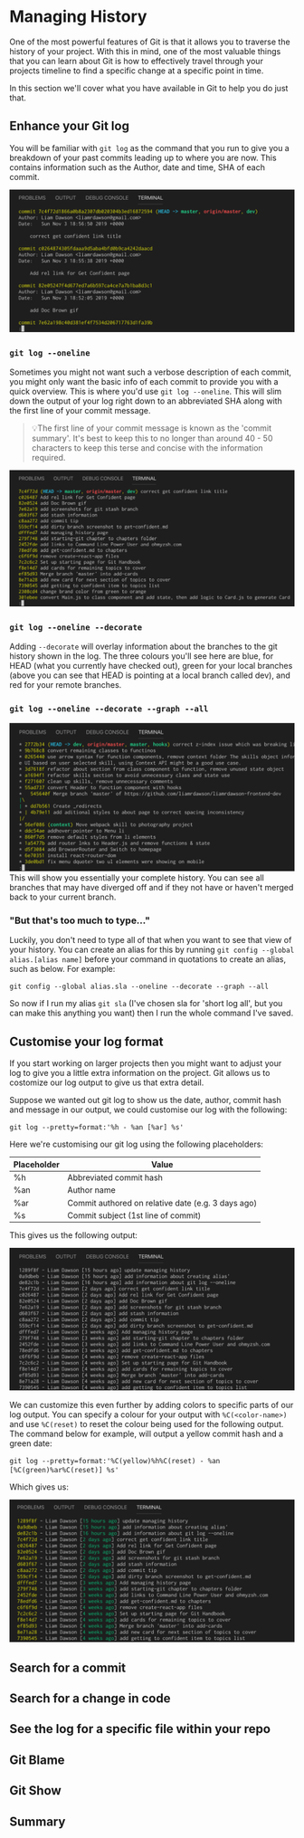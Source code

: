 # **Managing History**

One of the most powerful features of Git is that it allows you to traverse the history of your project. With this in mind, one of the most valuable things that you can learn about Git is how to effectively travel through your projects timeline to find a specific change at a specific point in time. 

In this section we'll cover what you have available in Git to help you do just that.

## **Enhance your Git log**
You will be familiar with `git log` as the command that you run to give you a breakdown of your past commits leading up to where you are now. This contains information such as the Author, date and time, SHA of each commit. 

![](../assets/screenshots/log.png)

### **`git log --oneline`**
Sometimes you might not want such a verbose description of each commit, you might only want the basic info of each commit to provide you with a quick overview. This is where you'd use `git log --oneline`. This will slim down the output of your log right down to an abbreviated SHA along with the first line of your commit message.
>💡The first line of your commit message is known as the 'commit summary'. It's best to keep this to no longer than around 40 - 50 characters to keep this terse and concise with the information required.

![](../assets/screenshots/log--oneline.png)

### **`git log --oneline --decorate`**
Adding `--decorate` will overlay information about the branches to the git history shown in the log. The three colours you'll see here are blue, for HEAD (what you currently have checked out), green for your local branches (above you can see that HEAD is pointing at a local branch called dev), and red for your remote branches.

### **`git log --oneline --decorate --graph --all`**
![](../assets/screenshots/log-oneline-decorate-graph-all.png)
This will show you essentially your complete history. You can see all branches that may have diverged off and if they not have or haven't merged back to your current branch.
 
### **"But that's too much to type..."**
Luckily, you don't need to type all of that when you want to see that view of your history. You can create an alias for this by running `git config --global alias.[alias name]` before your command in quotations to create an alias, such as below. For example:

```
git config --global alias.sla --oneline --decorate --graph --all
```

So now if I run my alias `git sla` (I've chosen sla for 'short log all', but you can make this anything you want) then I run the whole command I've saved. 

## **Customise your log format**
If you start working on larger projects then you might want to adjust your log to give you a little extra information on the project. Git allows us to costomize our log output to give us that extra detail. 

Suppose we wanted out git log to show us the date, author, commit hash and message in our output, we could customise our log with the following:

```
git log --pretty=format:'%h - %an [%ar] %s'
```
Here we're customising our git log using the following placeholders:

|Placeholder|Value|
|-----------|-----|
|%h| Abbreviated commit hash|
|%an| Author name|
|%ar| Commit authored on relative date (e.g. 3 days ago)
|%s| Commit subject (1st line of commit)

This gives us the following output:

![](../assets/screenshots/pretty-format.png)

We can customize this even further by adding colors to specific parts of our log output. You can specify a colour for your output with `%C(<color-name>)` and use `%C(reset)` to reset the colour being used for the following output. The command below for example, will output a yellow commit hash and a green date:
```
git log --pretty=format:'%C(yellow)%h%C(reset) - %an [%C(green)%ar%C(reset)] %s'
```
Which gives us:

![](../assets/screenshots/pretty-format-color.png)

## Search for a commit

## Search for a change in code

## See the log for a specific file within your repo

## Git Blame

## Git Show

## Summary